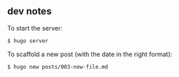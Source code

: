 ## dev notes

To start the server:

```bash
$ hugo server
```

To scaffold a new post (with the date in the right format):

```bash
$ hugo new posts/003-new-file.md
```
